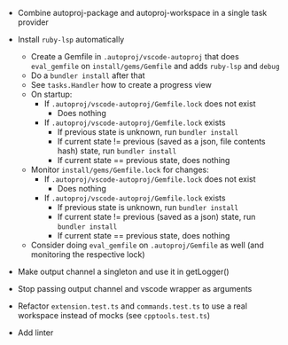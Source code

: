 - Combine autoproj-package and autoproj-workspace in a single task provider
- Install `ruby-lsp` automatically
  - Create a Gemfile in `.autoproj/vscode-autoproj` that does `eval_gemfile` on `install/gems/Gemfile` and adds `ruby-lsp` and `debug`
  - Do a `bundler install` after that
  - See `tasks.Handler` how to create a progress view
  - On startup:
    - If `.autoproj/vscode-autoproj/Gemfile.lock` does not exist
      - Does nothing
    - If `.autoproj/vscode-autoproj/Gemfile.lock` exists
      - If previous state is unknown, run `bundler install`
      - If current state != previous (saved as a json, file contents hash) state, run `bundler install`
      - If current state == previous state, does nothing
  - Monitor `install/gems/Gemfile.lock` for changes:
    - If `.autoproj/vscode-autoproj/Gemfile.lock` does not exist
      - Does nothing
    - If `.autoproj/vscode-autoproj/Gemfile.lock` exists
      - If previous state is unknown, run `bundler install`
      - If current state != previous (saved as a json) state, run `bundler install`
      - If current state == previous state, does nothing
  - Consider doing `eval_gemfile` on `.autoproj/Gemfile` as well (and monitoring the respective lock)

- Make output channel a singleton and use it in getLogger()
- Stop passing output channel and vscode wrapper as arguments
- Refactor `extension.test.ts` and `commands.test.ts` to use a real workspace instead of mocks (see `cpptools.test.ts`)
- Add linter
